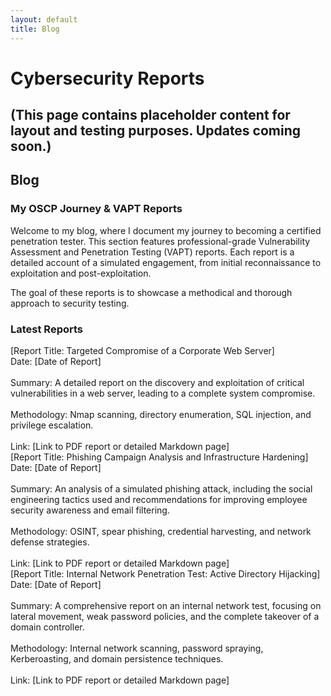 ```yaml
---
layout: default
title: Blog
---
```

<h1 class="text-4xl md:text-5xl font-bold text-transparent bg-clip-text bg-gradient-to-r from-blue-400 to-purple-600">Cybersecurity Reports</h1>

## (This page contains placeholder content for layout and testing purposes. Updates coming soon.)

## Blog 

### My OSCP Journey & VAPT Reports
Welcome to my blog, where I document my journey to becoming a certified penetration tester. This section features professional-grade Vulnerability Assessment and Penetration Testing (VAPT) reports. Each report is a detailed account of a simulated engagement, from initial reconnaissance to exploitation and post-exploitation.

The goal of these reports is to showcase a methodical and thorough approach to security testing.

### Latest Reports
<div class="blog-post-item">
[Report Title: Targeted Compromise of a Corporate Web Server]
<br>
Date: [Date of Report]
<br>
<br>
Summary: A detailed report on the discovery and exploitation of critical vulnerabilities in a web server, leading to a complete system compromise.
<br>
<br>
Methodology: Nmap scanning, directory enumeration, SQL injection, and privilege escalation.
<br>
<br>
Link: [Link to PDF report or detailed Markdown page]

</div>

<div class="blog-post-item">
[Report Title: Phishing Campaign Analysis and Infrastructure Hardening]
<br>
Date: [Date of Report]
<br>
<br>
Summary: An analysis of a simulated phishing attack, including the social engineering tactics used and recommendations for improving employee security awareness and email filtering.
<br>
<br>
Methodology: OSINT, spear phishing, credential harvesting, and network defense strategies.
<br>
<br>
Link: [Link to PDF report or detailed Markdown page]

</div>

<div class="blog-post-item">
[Report Title: Internal Network Penetration Test: Active Directory Hijacking]
<br>
Date: [Date of Report]
<br>
<br>
Summary: A comprehensive report on an internal network test, focusing on lateral movement, weak password policies, and the complete takeover of a domain controller.
<br>
<br>
Methodology: Internal network scanning, password spraying, Kerberoasting, and domain persistence techniques.
<br>
<br>
Link: [Link to PDF report or detailed Markdown page]

</div>
